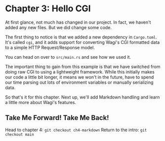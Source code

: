 # Chapter 3: Hello CGI

At first glance, not much has changed in our project. In fact, we haven't added any
new files. But we did change some code.

The first thing to notice is that we added a new dependency in `Cargo.toml`. It's called
`cgi`, and it adds support for converting Wagi's CGI formatted data to a simple
HTTP Request/Response model.

You can head on over to `src/main.rs` and see how we used it.

The important thing to gain from this example is that we have switched from doing
raw CGI to using a lightweight framework. While this initially makes our code a little
bit longer, it means we won't in the future, have to spend our time parsing out lots
of environment variables or manually serializing data.

So that's it for this chapter. Next up, we'll add Markdown handling and learn a little
more about Wagi's features.

## Take Me Forward! Take Me Back!

Head to chapter 4: `git checkout ch4-markdown`
Return to the intro: `git checkout main`
